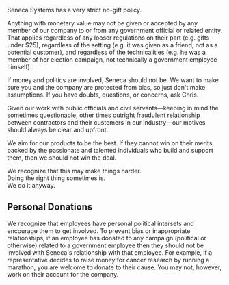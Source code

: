 Seneca Systems has a very strict no-gift policy.

Anything with monetary value may not be given or accepted by any member of our company to or from any government official or related entity. That applies regardless of any looser regulations on their part (e.g. gifts under $25), regardless of the setting (e.g. it was given as a friend, not as a potential customer), and regardless of the technicalities (e.g. he was a member of her election campaign, not technically a government employee himself).

If money and politics are involved, Seneca should not be. We want to make sure you and the company are protected from bias, so just don't make assumptions. If you have doubts, questions, or concerns, ask Chris.

Given our work with public officials and civil servants—keeping in mind the sometimes questionable, other times outright fraudulent relationship between contractors and their customers in our industry—our motives should always be clear and upfront.

We aim for our products to be the best. If they cannot win on their merits, backed by the passionate and talented individuals who build and support them, then we should not win the deal.

We recognize that this may make things harder.  
Doing the right thing sometimes is.  
We do it anyway.

## Personal Donations

We recognize that employees have personal political intersets and encourage them to get involved. To prevent bias or inappropriate relationships, if an employee has donated to any campaign (political or otherwise) related to a government employee then they should not be involved with Seneca's relationship with that employee. For example, if a representative decides to raise money for cancer research by running a marathon, you are welcome to donate to their cause. You may not, however, work on their account for the company.
